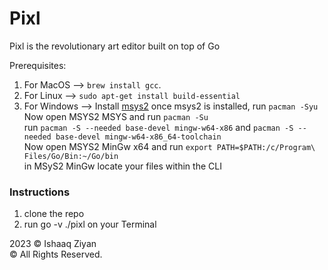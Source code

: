 # Pixl
Pixl is the revolutionary art editor built on top of Go

Prerequisites:
<br>
1. For MacOS --> `brew install gcc`.
2. For Linux -->
`sudo apt-get install build-essential`
3. For Windows -->
Install [msys2](https://www.msys2.org/)
once msys2 is installed, run `pacman -Syu`
<br>Now open MSYS2 MSYS and run `pacman -Su`
<br>run `pacman -S --needed base-devel mingw-w64-x86` and `pacman -S --needed base-devel mingw-w64-x86_64-toolchain`
<br> Now open MSYS2 MinGw x64 and run `export PATH=$PATH:/c/Program\ Files/Go/Bin:~/Go/bin`
<br> in MSyS2 MinGw locate your files within the CLI

### Instructions ###
1. clone the repo
2. run  go -v ./pixl on your Terminal

2023 © Ishaaq Ziyan
<br>
© All Rights Reserved. 
